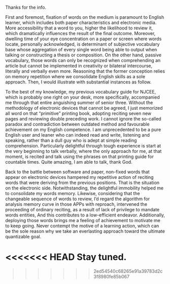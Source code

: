 Thanks for the info. 

First and foremost, fixation of words on the medium is paramount to English learner, which includes both paper characteristics and electronic media. More accessibility that a word to you, higher the likelihood to review it, which dramatically influences the result of the final outcome. Moreover, dwelling time of your eye concentration on a paper or screen where words locate, personally acknowledged, is determinant of subjective vocabulary base whose aggregation of every single word being able to output when talking or constructing a thesis or composition. On the other hand, passive vocabulary, those words can only be recognized when comprehending an article but cannot be implemented in creativity or bilateral intercourse, literally and verbally even more. Reasoning that the former conception relies on memory repetition where we consolidate English skills as a sole approach. Then, I would illustrate with substantial instances as follow.

To the best of my knowledge, my previous vocabulary guide for NJCEE, which is probably one right on your desk, more specifically, accompanied me through that entire anguishing summer of senior three. Without the methodology of electronic devices that cannot be agreed, I just memorized all word on that “primitive” printing book, adopting reciting seven new pages and reviewing double preceding work. I cannot ignore the so-called paradox and contradiction between outdated method and favourable achievement on my English competence. I am unprecedented to be a pure English user and leaner who can indeed read and write, listening and speaking, rather than a dull guy who is adept at simple reading comprehension. Particularly delightful through tough experience is start at the very beginning to talk verbally, where the only approach for me, at that moment, is recited and talk using the phrases on that printing guide for countable times. Quite amazing, I am able to talk, thank God.

Back to the battle between software and paper, non-fixed words that appear on electronic devices hampered my repetitive action of reciting words that were deriving from the previous positions. That is the situation on the electronic side. Notwithstanding, the delightful immobility helped me to consolidate my words memory. Likewise, considering that the changeable sequence of words to review, I’d regard the algorithm for analysis memory curve in those APPs with reproach, intervened the proceeding of ordinary reciting, as a result of lack of privilege to mandate words entities, And this contributes to a low-efficient endeavor. Additionally, deploying those words brings me a feeling of achievement to motivate me to keep going. Never contempt the motive of a learning action, which can be the sole reason why we take an everlasting approach toward the ultimate quantizable goal. 

<<<<<<< HEAD
Stay tuned.
=======
>>>>>>> 2ed54540c68265e91a39783d2c3f8980fe85b067
